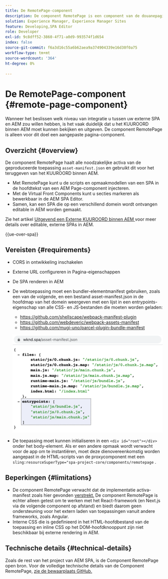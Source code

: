 ```yaml
---
title: De RemotePage-component
description: De component RemotePage is een component van de douanepagina voor het uitgeven van ver React SPA binnen AEM.
solution: Experience Manager, Experience Manager Sites
feature: Developing,SPA Editor
role: Developer
exl-id: 9c8dff52-3860-4f71-a0d9-993574f1d654
index: false
source-git-commit: f6a3d16c55a6b62aea9a374904339e16d30f0a75
workflow-type: tm+mt
source-wordcount: '364'
ht-degree: 0%

---
```



# De RemotePage-component {#remote-page-component}

Wanneer het beslissen welk niveau van integratie u tussen uw externe SPA en AEM zou willen hebben, is het vaak duidelijk dat u het KUUROORD binnen AEM moet kunnen bekijken en uitgeven. De component RemotePage is alleen voor dit doel een aangepaste pagina-component.

## Overzicht {#overview}

De component RemotePage haalt alle noodzakelijke activa van de geproduceerde toepassing `asset-manifest.json` en gebruikt dit voor het teruggeven van het KUUROORD binnen AEM.

* Met RemotePage kunt u de scripts en opmaakmodellen van een SPA in de hoofdtekst van een AEM Page-component injecteren.
* Met de Virtual Front Components kunt u secties markeren als bewerkbaar in de AEM SPA Editor.
* Samen, kan een SPA die op een verschillend domein wordt ontvangen editable in AEM worden gemaakt.

Zie het artikel [ Uitgevend een Externe KUUROORD binnen AEM ](spa-edit-external.md) voor meer details over editable, externe SPAs in AEM.

{{ue-over-spa}}

## Vereisten {#requirements}

* CORS in ontwikkeling inschakelen
* Externe URL configureren in Pagina-eigenschappen
* De SPA renderen in AEM
* De webtoepassing moet een bundler-elementmanifest gebruiken, zoals een van de volgende, en een bestand asset-manifest.json in de hoofdmap van het domein weergeven met een lijst in een entrypoints-eigenschap van alle CSS- en JS-bestanden die moeten worden geladen:
   * https://github.com/shellscape/webpack-manifest-plugin
   * https://github.com/webdeveric/webpack-assets-manifest
   * https://github.com/mugi-uno/parcel-plugin-bundle-manifest

  ![ EnterPoint ](assets/asset-manifest-entrypoints.png)

* De toepassing moet kunnen initialiseren in een `<div id="root"></div>` onder het body-element. Als er een andere opmaak wordt verwacht voor de app om te instantiëren, moet deze dienovereenkomstig worden aangepast in de HTML-scripts van de proxycomponent met een `sling:resourceSuperType="spa-project-core/components/remotepage` .

## Beperkingen {#limitations}

* De component RemotePage verwacht dat de implementatie activa-manifest zoals hier gevonden [ verstrekt.](https://github.com/shellscape/webpack-manifest-plugin) De component RemotePage is echter alleen getest om te werken met het React-framework (en Next.js via de volgende component op afstand) en biedt daarom geen ondersteuning voor het extern laden van toepassingen vanuit andere frameworks, zoals Angular.
* Interne CSS die is gedefinieerd in het HTML-hoofdbestand van de toepassing en inline CSS op het DOM-hoofdknooppunt zijn niet beschikbaar bij externe rendering in AEM.

## Technische details {#technical-details}

Zoals de rest van het project van AEM SPA, is de Component RemotePage open bron. Voor de volledige technische details van de Component RemotePage, [ zie de bewaarplaats GitHub.](https://github.com/adobe/aem-spa-project-core/tree/master/ui.apps/src/main/content/jcr_root/apps/spa-project-core/components/remotepage)
